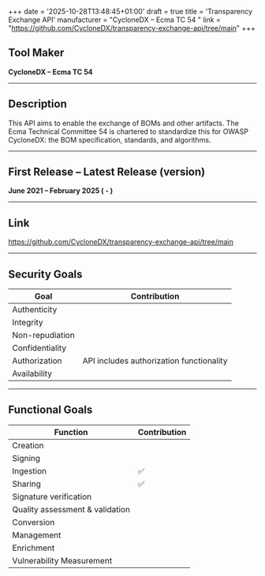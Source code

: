 +++
date = '2025-10-28T13:48:45+01:00'
draft = true
title = 'Transparency Exchange API'
manufacturer = "CycloneDX – Ecma TC 54 "
link = "https://github.com/CycloneDX/transparency-exchange-api/tree/main"
+++

## Tool Maker

**CycloneDX – Ecma TC 54**

---

## Description

This API aims to enable the exchange of BOMs and other artifacts. The Ecma Technical Committee 54 is chartered to standardize this for OWASP CycloneDX: the BOM specification, standards, and algorithms.

---

## First Release – Latest Release (version)

**June 2021 – February 2025 ( - )**

---

## Link

https://github.com/CycloneDX/transparency-exchange-api/tree/main

---

## Security Goals

| Goal              | Contribution                          |
|-------------------|---------------------------------------|
| Authenticity      |                                       |
| Integrity         |                                       |
| Non-repudiation   |                                       |
| Confidentiality   |                                       |
| Authorization     | API includes authorization functionality |
| Availability      |                                       |

---

## Functional Goals

| Function                        | Contribution |
|---------------------------------|--------------|
| Creation                        |              |
| Signing                         |              |
| Ingestion                       | ✅            |
| Sharing                         | ✅            |
| Signature verification          |              |
| Quality assessment & validation |              |
| Conversion                      |              |
| Management                      |              |
| Enrichment                      |              |
| Vulnerability Measurement       |              |